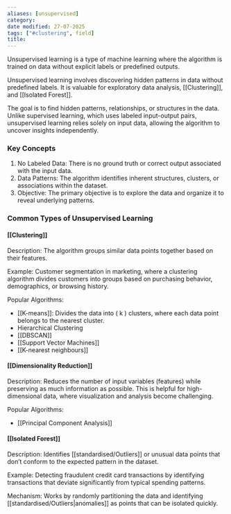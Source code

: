 ```yaml
---
aliases: [unsupervised]
category:
date modified: 27-07-2025
tags: ["#clustering", field]
title: 
---
```

Unsupervised learning is a type of machine learning where the algorithm is trained on data without explicit labels or predefined outputs. 

Unsupervised learning involves discovering hidden patterns in data without predefined labels. It is valuable for exploratory data analysis, [[Clustering]], and [[Isolated Forest]].

The goal is to find hidden patterns, relationships, or structures in the data. Unlike supervised learning, which uses labeled input-output pairs, unsupervised learning relies solely on input data, allowing the algorithm to uncover insights independently.

### Key Concepts

1. No Labeled Data: There is no ground truth or correct output associated with the input data.
2. Data Patterns: The algorithm identifies inherent structures, clusters, or associations within the dataset.
3. Objective: The primary objective is to explore the data and organize it to reveal underlying patterns.

### Common Types of Unsupervised Learning

#### [[Clustering]]

Description: The algorithm groups similar data points together based on their features.

Example: Customer segmentation in marketing, where a clustering algorithm divides customers into groups based on purchasing behavior, demographics, or browsing history.

Popular Algorithms:
  - [[K-means]]: Divides the data into \( k \) clusters, where each data point belongs to the nearest cluster.
  - Hierarchical Clustering
  - [[DBSCAN]]
  - [[Support Vector Machines]]
  - [[K-nearest neighbours]]

#### [[Dimensionality Reduction]]

Description: Reduces the number of input variables (features) while preserving as much information as possible. This is helpful for high-dimensional data, where visualization and analysis become challenging.

Popular Algorithms:
  - [[Principal Component Analysis]] 

#### [[Isolated Forest]]

Description: Identifies [[standardised/Outliers]] or unusual data points that don’t conform to the expected pattern in the dataset.

Example: Detecting fraudulent credit card transactions by identifying transactions that deviate significantly from typical spending patterns.

Mechanism: Works by randomly partitioning the data and identifying [[standardised/Outliers|anomalies]] as points that can be isolated quickly.

